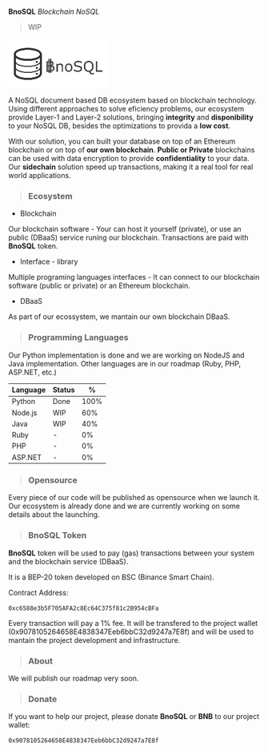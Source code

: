 **BnoSQL**  *Blockchain NoSQL* 
 > WIP


![BnoSQL Logo](BnoSQL2-200-98.png)


A NoSQL document based DB ecosystem based on blockchain technology.
Using different approaches to solve eficiency problems, our ecosystem provide Layer-1 and Layer-2 solutions, bringing **integrity** and **disponibility** to your NoSQL DB, besides the optimizations to provida a **low cost**.

With our solution, you can built your database on top of an Ethereum blockchain or on top of **our own blockchain**.
**Public or Private** blockchains can be used with data encryption to provide  **confidentiality** to your data. 
Our **sidechain** solution speed up transactions, making it a real tool for real world applications.


>### Ecosystem 

- Blockchain

Our blockchain software - Your can host it yourself (private), or use an public (DBaaS) service runing our blockchain. Transactions are paid with **BnoSQL** token.

- Interface - library

Multiple programing languages interfaces - It can connect to our blockchain software (public or private) or an Ethereum blockchain.

- DBaaS

As part of our ecossystem, we mantain our own blockchain DBaaS.

>### Programming Languages

Our Python implementation is done and we are working on NodeJS and Java implementation. Other languages are in our roadmap (Ruby, PHP, ASP.NET, etc.)

|Language| Status | % |
|--|--|--|
| Python | Done | 100%
| Node.js | WIP | 60%
| Java | WIP | 40%
| Ruby | - | 0%
| PHP | - | 0%
| ASP.NET | - | 0%


> ### Opensource

Every piece of our code will be published as opensource when we launch it.
Our ecosystem is already done and we are currently working on some details about the launching. 


>### BnoSQL Token

**BnoSQL** token will be used to pay (gas) transactions between your system and the blockchain service (DBaaS).

It is a BEP-20 token developed on BSC (Binance Smart Chain).

Contract Address:

    0xc6588e3b5F705AFA2c8Ec64C375f81c2B954cBFa


Every transaction will pay a 1% fee. It will be transfered to the project wallet (0x9078105264658E4838347Eeb6bbC32d9247a7E8f) and will be used to mantain the project development and infrastructure.

        
>### About

We will publish our roadmap very soon.


>### Donate

If you want to help our project, please donate **BnoSQL** or **BNB** to our project wallet:
	
	0x9078105264658E4838347Eeb6bbC32d9247a7E8f
